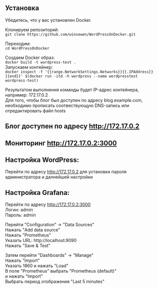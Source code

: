 ## Установка  
Убедитесь, что у вас установлен Docker.  

Клонируем репозиторий:  
`git clone https://github.com/winsewen/WordPressOnDocker.git`  

Переходим:  
`cd WordPressOnDocker`  

Создаем Docker образ:  
`docker build -t wordpress-test .
`  
Запускаем контейнер:  
`docker inspect -f '{{range.NetworkSettings.Networks}}{{.IPAddress}}{{end}}' $(docker run -itd -h wordpress --name wordpresstest wordpress-test)`

Результатом выполнения команды будет IP-адрес контейнера, например: 172.17.0.2  
Для того, чтобы блог был доступен по адресу blog.example.com, необходимо прописать соотвествующую DNS-запись или отредактировать файл hosts  
## Блог доступен по адресу http://172.17.0.2  
## Мониторинг http://172.17.0.2:3000  
  
## Настройка WordPress:  
Перейти по адресу http://172.17.0.2 для установки пароля администратора и далнейшей настройки  
  
## Настройка Grafana:  
Перейти по адресу http://172.17.0.2:3000  
Логин: admin  
Пароль: admin  
  
Перейти "Configuration" -> "Data Sources"  
Нажать "Add data source"  
Нажать "Prometheus"  
Указать URL: http://localhost:9090  
Нажать "Save & Test"  
  
Затем перейти "Dashboards" -> "Manage"  
Нажать "Import"  
Указать 1860 и нажать "Load"  
В поле "Prometheus" выбрать "Prometheus (default)"  
и нажать "Import"  
Выбрать период отображения "Last 5 minutes"
